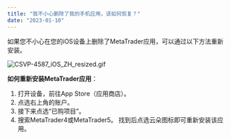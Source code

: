 ```yaml
---
title: "我不小心删除了我的手机应用，该如何恢复？"
date: "2023-01-10"
---
```


<Ads></Ads> 

如果您不小心在您的iOS设备上删除了MetaTrader应用，可以通过以下方法重新安装。

![CSVP-4587_iOS_ZH_resized.gif](https://testingcf.jsdelivr.net/gh/jarlin8/OSS@main/exhelp/CSVP-4587_iOS_ZH_resized.gif)

**如何重新安装MetaTrader应用**： 

1. 打开设备，前往App Store（应用商店）。
2. 点选右上角的账户。
3. 接下来点选“已购项目”。
4. 搜索MetaTrader4或MetaTrader5。 找到后点选云朵图标即可重新安装该应用。
